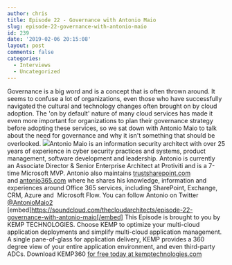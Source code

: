 ```yaml
---
author: chris
title: Episode 22 - Governance with Antonio Maio
slug: episode-22-governance-with-antonio-maio
id: 239
date: '2019-02-06 20:15:08'
layout: post
comments: false
categories:
  - Interviews
  - Uncategorized
---
```


Governance is a big word and is a concept that is often thrown around. It seems to confuse a lot of organizations, even those who have successfully navigated the cultural and technology changes often brought on by cloud adoption. The 'on by default' nature of many cloud services has made it even more important for organizations to plan their governance strategy before adopting these services, so we sat down with Antonio Maio to talk about the need for governance and why it isn't something that should be overlooked. [![](http://thearchitects.cloud/wp-content/uploads/2019/02/antonio-150x150.jpg)](http://thearchitects.cloud/wp-content/uploads/2019/02/antonio.jpg)Antonio Maio is an information security architect with over 25 years of experience in cyber security practices and systems, product management, software development and leadership. Antonio is currently an Associate Director & Senior Enterprise Architect at Protiviti and is a 7-time Microsoft MVP. Antonio also maintains [trustsharepoint.com](https://www.trustsharepoint.com) and [antonio365.com](http://antonio365.com) where he shares his knowledge, information and experiences around Office 365 services, including SharePoint, Exchange, CRM, Azure and  Microsoft Flow. You can follow Antonio on Twitter [@AntonioMaio2](https://twitter.com/AntonioMaio2)   [embed]https://soundcloud.com/thecloudarchitects/episode-22-governance-with-antonio-maio[/embed] This Episode is brought to you by KEMP TECHNOLOGIES. Choose KEMP to optimize your multi-cloud application deployments and simplify multi-cloud application management. A single pane-of-glass for application delivery, KEMP provides a 360 degree view of your entire application environment, and even third-party ADCs. Download KEMP360 [for free today at kemptechnologies.com](https://kempte.ch/2MYXjew)